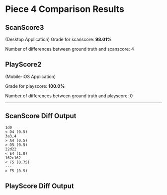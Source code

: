 # Piece 4 Comparison Results
## ScanScore3
(Desktop Application)
Grade for scanscore: **98.01%**

Number of differences between ground truth and scanscore:        4
## PlayScore2

(Mobile-iOS Application)

Grade for playscore: **100.0%**

Number of differences between ground truth and playscore:        0


----------------------------------------
## ScanScore Diff Output

```
1d0
< D4 (0.5) 
3a3,4
> A4 (0.5) 
> D5 (0.5) 
22d22
< E4 (1.0) 
162c162
< F5 (0.75) 
---
> F5 (0.5) 
```

## PlayScore Diff Output

```
```

